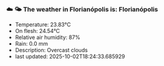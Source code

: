### ☁️ 🌤️  The weather in Florianópolis is: Florianópolis

- Temperature: 23.83°C
- On flesh: 24.54°C
- Relative air humidity: 87%
- Rain: 0.0 mm
- Description: Overcast clouds
- last updated: 2025-10-02T18:24:33.685929
